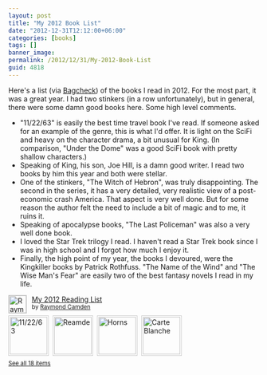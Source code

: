 ```yaml
---
layout: post
title: "My 2012 Book List"
date: "2012-12-31T12:12:00+06:00"
categories: [books]
tags: []
banner_image: 
permalink: /2012/12/31/My-2012-Book-List
guid: 4818
---
```


Here's a list (via <a href="http://www.bagcheck.com">Bagcheck</a>) of the books I read in 2012. For the most part, it was a great year. I had two stinkers (in a row unfortunately), but in general, there were some damn good books here. Some high level comments.

<ul>
<li>"11/22/63" is easily the best time travel book I've read. If someone asked for an example of the genre, this is what I'd offer. It is light on the SciFi and heavy on the character drama, a bit unusual for King. (In comparison, "Under the Dome" was a good SciFi book with pretty shallow characters.)</li>
<li>Speaking of King, his son, Joe Hill, is a damn good writer. I read two books by him this year and both were stellar.</li>
<li>One of the stinkers, "The Witch of Hebron", was truly disappointing. The second in the series, it has a very detailed, very realistic view of a post-economic crash America. That aspect is very well done. But for some reason the author felt the need to include a bit of magic and to me, it ruins it.</li>
<li>Speaking of apocalypse books, "The Last Policeman" was also a very well done book. </li>
<li>I loved the Star Trek trilogy I read. I haven't read a Star Trek book since I was in high school and I forgot how much I enjoy it.</li>
<li>Finally, the high point of my year, the books I devoured, were the Kingkiller books by Patrick Rothfuss. "The Name of the Wind" and "The Wise Man's Fear" are easily two of the best fantasy novels I read in my life.</li>
</ul>

<div id="bagcheckbag" style="position:relative;"><a href="http://bagcheck.com/cfjedimaster"><img src="https://dlhqimhjwioeb.cloudfront.net/39a8c0032c8a694fb3b3b6fa59bbefa36fb628a3_50x50.jpg" width="35" height="35" alt="Raymond Camden" align="left" hspace="4" style="border: solid 1px #cccccc;margin:0 10px 0px 0;"></a><p style="margin:0;padding:0 0 10px 0;"><a href="http://bagcheck.com/bag/3628-my-2012-reading-list">My 2012 Reading List</a><br><small>by <a href="http://bagcheck.com/cfjedimaster">Raymond Camden</a></small></p><a href="http://bagcheck.com/item/01423-11-22-63"><img src="https://dlhqimhjwioeb.cloudfront.net/0df423aced9454595b22eef2920f2829ce60b006_100x100.jpg" alt="11/22/63" height="75" width="75" hspace="4" style="border: solid 1px #cccccc; padding: 2px;margin:0 8px 8px 0;"></a><a href="http://bagcheck.com/item/40582-reamde"><img src="https://dlhqimhjwioeb.cloudfront.net/a9c58920e65096f9735511a01e000641a59b6432_100x100.jpg" alt="Reamde" height="75" width="75" hspace="4" style="border: solid 1px #cccccc; padding: 2px;margin:0 8px 8px 0;"></a><a href="http://bagcheck.com/item/46433-horns"><img src="https://dlhqimhjwioeb.cloudfront.net/7dd85a18b1fb58d330e8ab296b503410e6784637_100x100.jpg" alt="Horns" height="75" width="75" hspace="4" style="border: solid 1px #cccccc; padding: 2px;margin:0 8px 8px 0;"></a><a href="http://bagcheck.com/item/56433-carte-blanche"><img src="https://dlhqimhjwioeb.cloudfront.net/06876ae8a4d40b16efde3822af93caca4636102e_100x100.jpg" alt="Carte Blanche" height="75" width="75" hspace="4" style="border: solid 1px #cccccc; padding: 2px;margin:0 8px 8px 0;"></a><p style="margin:0;padding:0px;"><small><a href="http://bagcheck.com/bag/3628-my-2012-reading-list">See all 18 items</a></small></p></div>
